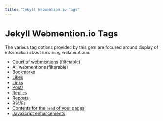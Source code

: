 ```yaml
---
title: "Jekyll Webmention.io Tags"
---
```


# Jekyll Webmention.io Tags

The various tag options provided by this gem are focused around display of information about incoming webmentions.

* [Count of webmentions](/jekyll-webmention_io/tags/webmention_count) (filterable)
* [All webmentions](/jekyll-webmention_io/tags/webmentions) (filterable)
* [Bookmarks](/jekyll-webmention_io/tags/webmention_bookmarks)
* [Likes](/jekyll-webmention_io/tags/webmention_likes)
* [Links](/jekyll-webmention_io/tags/webmention_links)
* [Posts](/jekyll-webmention_io/tags/webmention_posts)
* [Replies](/jekyll-webmention_io/tags/webmention_replies)
* [Reposts](/jekyll-webmention_io/tags/webmention_reposts)
* [RSVPs](/jekyll-webmention_io/tags/webmention_rsvps)
* [Contents for the `head` of your pages](/jekyll-webmention_io/tags/webmentions_head)
* [JavaScript enhancements](/jekyll-webmention_io/tags/webmentions_js)